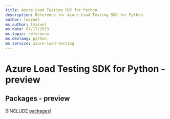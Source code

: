 ```yaml
---
title: Azure Load Testing SDK for Python
description: Reference for Azure Load Testing SDK for Python
author: lmazuel
ms.author: lmazuel
ms.data: 07/17/2023
ms.topic: reference
ms.devlang: python
ms.service: azure-load-testing
---
```

# Azure Load Testing SDK for Python - preview
## Packages - preview
[!INCLUDE [packages](load-testing-index.md)]